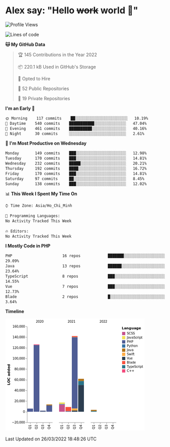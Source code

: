 # Alex say: "Hello ~~work~~ world 🐾"

<!--START_SECTION:waka-->
![Profile Views](http://img.shields.io/badge/Profile%20Views-2-blue)

![Lines of code](https://img.shields.io/badge/From%20Hello%20World%20I%27ve%20Written-382%20Thousand%20lines%20of%20code-blue)

**🐱 My GitHub Data** 

> 🏆 145 Contributions in the Year 2022
 > 
> 📦 220.1 kB Used in GitHub's Storage 
 > 
> 💼 Opted to Hire
 > 
> 📜 52 Public Repositories 
 > 
> 🔑 19 Private Repositories  
 > 
**I'm an Early 🐤** 

```text
🌞 Morning    117 commits    ██░░░░░░░░░░░░░░░░░░░░░░░   10.19% 
🌆 Daytime    540 commits    ███████████░░░░░░░░░░░░░░   47.04% 
🌃 Evening    461 commits    ██████████░░░░░░░░░░░░░░░   40.16% 
🌙 Night      30 commits     ░░░░░░░░░░░░░░░░░░░░░░░░░   2.61%

```
📅 **I'm Most Productive on Wednesday** 

```text
Monday       149 commits    ███░░░░░░░░░░░░░░░░░░░░░░   12.98% 
Tuesday      170 commits    ███░░░░░░░░░░░░░░░░░░░░░░   14.81% 
Wednesday    232 commits    █████░░░░░░░░░░░░░░░░░░░░   20.21% 
Thursday     192 commits    ████░░░░░░░░░░░░░░░░░░░░░   16.72% 
Friday       170 commits    ███░░░░░░░░░░░░░░░░░░░░░░   14.81% 
Saturday     97 commits     ██░░░░░░░░░░░░░░░░░░░░░░░   8.45% 
Sunday       138 commits    ███░░░░░░░░░░░░░░░░░░░░░░   12.02%

```


📊 **This Week I Spent My Time On** 

```text
⌚︎ Time Zone: Asia/Ho_Chi_Minh

💬 Programming Languages: 
No Activity Tracked This Week

🔥 Editors: 
No Activity Tracked This Week

```

**I Mostly Code in PHP** 

```text
PHP                      16 repos            ███████░░░░░░░░░░░░░░░░░░   29.09% 
Java                     13 repos            ██████░░░░░░░░░░░░░░░░░░░   23.64% 
TypeScript               8 repos             ███░░░░░░░░░░░░░░░░░░░░░░   14.55% 
Vue                      7 repos             ███░░░░░░░░░░░░░░░░░░░░░░   12.73% 
Blade                    2 repos             █░░░░░░░░░░░░░░░░░░░░░░░░   3.64%

```


**Timeline**

![Chart not found](https://raw.githubusercontent.com/alexzvn/alexzvn/main/charts/bar_graph.png) 


 Last Updated on 26/03/2022 18:48:26 UTC
<!--END_SECTION:waka-->

